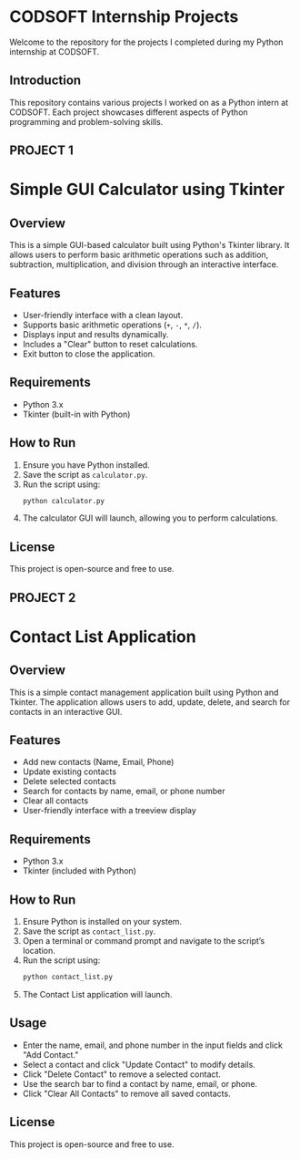 # CODSOFT Internship Projects

Welcome to the repository for the projects I completed during my Python internship at CODSOFT.


## Introduction
This repository contains various projects I worked on as a Python intern at CODSOFT. Each project showcases different aspects of Python programming and problem-solving skills.

## PROJECT 1

# **Simple GUI Calculator using Tkinter**  

## **Overview**  
This is a simple GUI-based calculator built using Python's Tkinter library. It allows users to perform basic arithmetic operations such as addition, subtraction, multiplication, and division through an interactive interface.  

## **Features**  
- User-friendly interface with a clean layout.  
- Supports basic arithmetic operations (`+`, `-`, `*`, `/`).  
- Displays input and results dynamically.  
- Includes a "Clear" button to reset calculations.  
- Exit button to close the application.  

## **Requirements**  
- Python 3.x  
- Tkinter (built-in with Python)  

## **How to Run**  
1. Ensure you have Python installed.  
2. Save the script as `calculator.py`.  
3. Run the script using:  
   ```bash
   python calculator.py
   ```
4. The calculator GUI will launch, allowing you to perform calculations.  

## **License**  
This project is open-source and free to use.  

## PROJECT 2

# **Contact List Application**

## **Overview**
This is a simple contact management application built using Python and Tkinter. The application allows users to add, update, delete, and search for contacts in an interactive GUI.

## **Features**
- Add new contacts (Name, Email, Phone)
- Update existing contacts
- Delete selected contacts
- Search for contacts by name, email, or phone number
- Clear all contacts
- User-friendly interface with a treeview display

## **Requirements**
- Python 3.x
- Tkinter (included with Python)

## **How to Run**
1. Ensure Python is installed on your system.
2. Save the script as `contact_list.py`.
3. Open a terminal or command prompt and navigate to the script’s location.
4. Run the script using:
   ```bash
   python contact_list.py
   ```
5. The Contact List application will launch.

## **Usage**
- Enter the name, email, and phone number in the input fields and click "Add Contact."
- Select a contact and click "Update Contact" to modify details.
- Click "Delete Contact" to remove a selected contact.
- Use the search bar to find a contact by name, email, or phone.
- Click "Clear All Contacts" to remove all saved contacts.

## **License**
This project is open-source and free to use.


